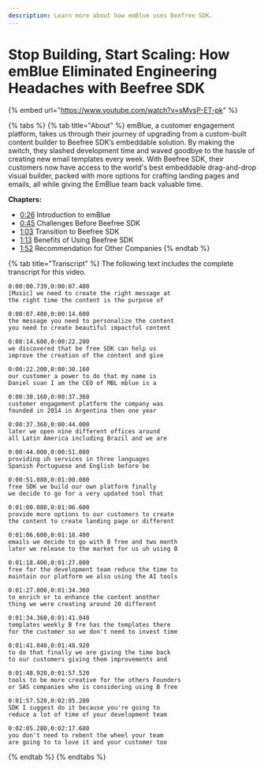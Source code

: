 ```yaml
---
description: Learn more about how emBlue uses Beefree SDK.
---
```


# Stop Building, Start Scaling: How emBlue Eliminated Engineering Headaches with Beefree SDK

{% embed url="https://www.youtube.com/watch?v=sMvsP-ET-pk" %}

{% tabs %}
{% tab title="About" %}
emBlue, a customer engagement platform, takes us through their journey of upgrading from a custom-built content builder to Beefree SDK’s embeddable solution. By making the switch, they slashed development time and waved goodbye to the hassle of creating new email templates every week. With Beefree SDK, their customers now have access to the world's best embeddable drag-and-drop visual builder, packed with more options for crafting landing pages and emails, all while giving the EmBlue team back valuable time.&#x20;

**Chapters:**&#x20;

* [0:26](https://www.youtube.com/watch?v=sMvsP-ET-pk\&t=26s) Introduction to emBlue&#x20;
* [0:45](https://www.youtube.com/watch?v=sMvsP-ET-pk\&t=45s) Challenges Before Beefree SDK&#x20;
* [1:03](https://www.youtube.com/watch?v=sMvsP-ET-pk\&t=63s) Transition to Beefree SDK&#x20;
* [1:13](https://www.youtube.com/watch?v=sMvsP-ET-pk\&t=73s) Benefits of Using Beefree SDK&#x20;
* [1:52](https://www.youtube.com/watch?v=sMvsP-ET-pk\&t=112s) Recommendation for Other Companies
{% endtab %}

{% tab title="Transcript" %}
The following text includes the complete transcript for this video.

```
0:00:00.739,0:00:07.480
[Music] we need to create the right message at 
the right time the content is the purpose of

0:00:07.480,0:00:14.600
the message you need to personalize the content 
you need to create beautiful impactful content

0:00:14.600,0:00:22.200
we discovered that be free SDK can help us 
improve the creation of the content and give

0:00:22.200,0:00:30.160
our customer a power to do that my name is 
Daniel suan I am the CEO of MBL mblue is a

0:00:30.160,0:00:37.360
customer engagement platform the company was 
founded in 2014 in Argentina then one year

0:00:37.360,0:00:44.000
later we open nine different offices around 
all Latin America including Brazil and we are

0:00:44.000,0:00:51.080
providing uh services in three languages 
Spanish Portuguese and English before be

0:00:51.080,0:01:00.080
free SDK we build our own platform finally 
we decide to go for a very updated tool that

0:01:00.080,0:01:06.600
provide more options to our customers to create 
the content to create landing page or different

0:01:06.600,0:01:18.400
emails we decide to go with B free and two month 
later we release to the market for us uh using B

0:01:18.400,0:01:27.800
free for the development team reduce the time to 
maintain our platform we also using the AI tools

0:01:27.800,0:01:34.360
to enrich or to enhance the content another 
thing we were creating around 20 different

0:01:34.360,0:01:41.040
templates weekly B fre has the templates there 
for the customer so we don't need to invest time

0:01:41.040,0:01:48.920
to do that finally we are giving the time back 
to our customers giving them improvements and

0:01:48.920,0:01:57.520
tools to be more creative for the others Founders 
or SAS companies who is considering using B free

0:01:57.520,0:02:05.280
SDK I suggest do it because you're going to 
reduce a lot of time of your development team

0:02:05.280,0:02:17.680
you don't need to rebent the wheel your team 
are going to to love it and your customer too

```
{% endtab %}
{% endtabs %}
